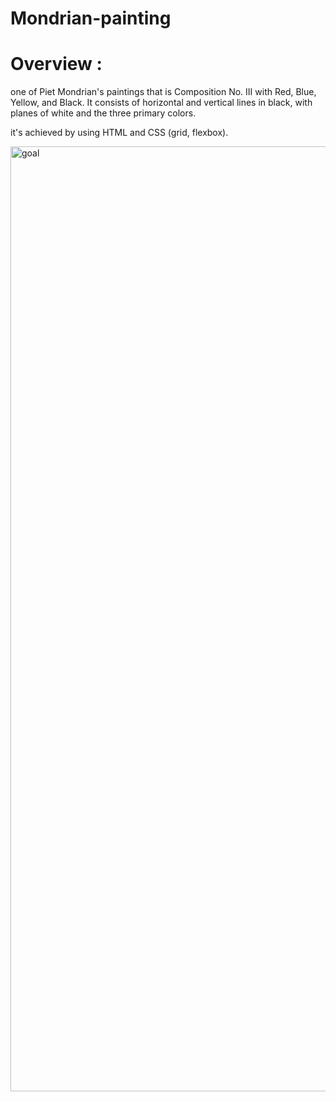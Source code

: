 # Mondrian-painting

# Overview : 
one of Piet Mondrian's paintings that is Composition No. III with Red, Blue, Yellow, and Black. It consists of horizontal and vertical lines in black, with planes of white and the three primary colors.

it's achieved by using HTML and CSS (grid, flexbox).

<img width="1512" alt="goal" src="https://github.com/shahedsaadi/-Mondrian-painting/assets/108287237/a468f9d4-8a13-4582-bc19-9d76a8f4fa7f">
